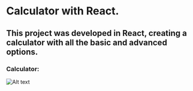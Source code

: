 # Calculator with React.

## This project was developed in React, creating a calculator with all the basic and advanced options.

### Calculator:
![Alt text](calculator.gif)
